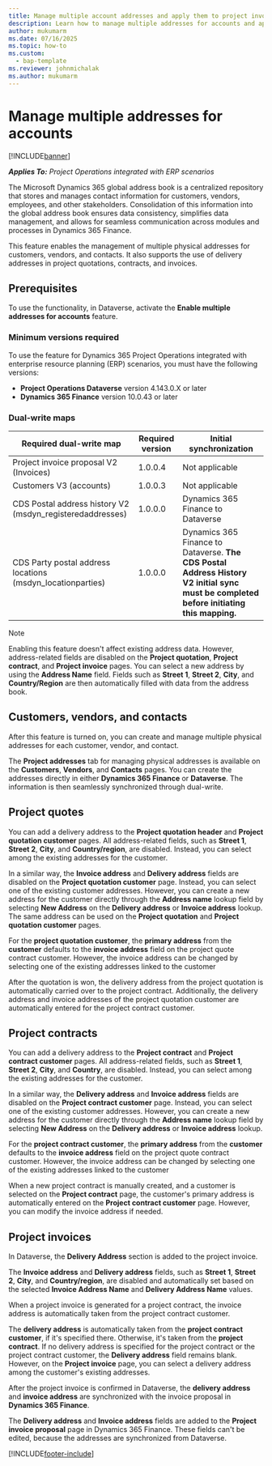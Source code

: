 ```yaml
---
title: Manage multiple account addresses and apply them to project invoices.
description: Learn how to manage multiple addresses for accounts and apply them to project invoices in Project Operations integrated with ERP scenarios.
author: mukumarm
ms.date: 07/16/2025
ms.topic: how-to
ms.custom: 
  - bap-template
ms.reviewer: johnmichalak
ms.author: mukumarm
---
```


# Manage multiple addresses for accounts

[!INCLUDE[banner](../../includes/banner.md)]

_**Applies To:** Project Operations integrated with ERP scenarios_

The Microsoft Dynamics 365 global address book is a centralized repository that stores and manages contact information for customers, vendors, employees, and other stakeholders. Consolidation of this information into the global address book ensures data consistency, simplifies data management, and allows for seamless communication across modules and processes in Dynamics 365 Finance.

This feature enables the management of multiple physical addresses for customers, vendors, and contacts. It also supports the use of delivery addresses in project quotations, contracts, and invoices.

## Prerequisites

To use the functionality, in Dataverse, activate the **Enable multiple addresses for accounts** feature.

### Minimum versions required

To use the feature for Dynamics 365 Project Operations integrated with enterprise resource planning (ERP) scenarios, you must have the following versions:

- **Project Operations Dataverse** version 4.143.0.X or later
- **Dynamics 365 Finance** version 10.0.43 or later

### Dual-write maps

| Required dual-write map | Required version | Initial synchronization |
|---|---|---|
| Project invoice proposal V2 (Invoices) | 1.0.0.4 | Not applicable |
| Customers V3 (accounts) | 1.0.0.3 | Not applicable |
| CDS Postal address history V2 (msdyn_registeredaddresses) | 1.0.0.0 | Dynamics 365 Finance to Dataverse |
| CDS Party postal address locations (msdyn_locationparties) | 1.0.0.0 | Dynamics 365 Finance to Dataverse. **The CDS Postal Address History V2 initial sync must be completed before initiating this mapping.**|

> [!NOTE]
> Enabling this feature doesn't affect existing address data. However, address-related fields are disabled on the **Project quotation**, **Project contract**, and **Project invoice** pages. You can select a new address by using the **Address Name** field. Fields such as **Street 1**, **Street 2**, **City**, and **Country/Region** are then automatically filled with data from the address book.

## Customers, vendors, and contacts

After this feature is turned on, you can create and manage multiple physical addresses for each customer, vendor, and contact. 

The **Project addresses** tab for managing physical addresses is available on the **Customers**, **Vendors**, and **Contacts** pages. You can create the addresses directly in either **Dynamics 365 Finance** or **Dataverse**. The information is then seamlessly synchronized through dual-write.

## Project quotes

You can add a delivery address to the **Project quotation header** and **Project quotation customer** pages. All address-related fields, such as **Street 1**, **Street 2**, **City**, and **Country/region**, are disabled. Instead, you can select among the existing addresses for the customer. 

In a similar way, the **Invoice address** and **Delivery address** fields are disabled on the **Project quotation customer** page. Instead, you can select one of the existing customer addresses.
However, you can create a new address for the customer directly through the **Address name** lookup field by selecting **New Address** on the **Delivery address** or **Invoice address** lookup. The same address can be used on the **Project quotation** and **Project quotation customer** pages.

For the **project quotation customer**, the **primary address** from the **customer** defaults to the **invoice address** field on the project quote contract customer. However, the invoice address can be changed by selecting one of the existing addresses linked to the customer

After the quotation is won, the delivery address from the project quotation is automatically carried over to the project contract. Additionally, the delivery address and invoice addresses of the project quotation customer are automatically entered for the project contract customer. 

## Project contracts

You can add a delivery address to the **Project contract** and **Project contract customer** pages. All address-related fields, such as **Street 1**, **Street 2**, **City**, and **Country**, are disabled. Instead, you can select among the existing addresses for the customer. 

In a similar way, the **Delivery address** and **Invoice address** fields are disabled on the **Project contract customer** page. Instead, you can select one of the existing customer addresses.
However, you can create a new address for the customer directly through the **Address name** lookup field by selecting **New Address** on the **Delivery address** or **Invoice address** lookup. 

For the **project contract customer**, the **primary address** from the **customer** defaults to the **invoice address** field on the project quote contract customer. However, the invoice address can be changed by selecting one of the existing addresses linked to the customer

When a new project contract is manually created, and a customer is selected on the **Project contract** page, the customer's primary address is automatically entered on the **Project contract customer** page. However, you can modify the invoice address if needed. 

## Project invoices

In Dataverse, the **Delivery Address** section is added to the project invoice. 

The **Invoice address** and **Delivery address** fields, such as **Street 1**, **Street 2**, **City**, and **Country/region**, are disabled and automatically set based on the selected **Invoice Address Name** and **Delivery Address Name** values.

When a project invoice is generated for a project contract, the invoice address is automatically taken from the project contract customer. 

The **delivery address** is automatically taken from the **project contract customer**, if it's specified there. Otherwise, it's taken from the **project contract**. If no delivery address is specified for the project contract or the project contract customer, the **Delivery address** field remains blank. However, on the **Project invoice** page, you can select a delivery address among the customer's existing addresses.

After the project invoice is confirmed in Dataverse, the **delivery address** and **invoice address** are synchronized with the invoice proposal in **Dynamics 365 Finance**.

The **Delivery address** and **Invoice address** fields are added to the **Project invoice proposal** page in Dynamics 365 Finance. These fields can't be edited, because the addresses are synchronized from Dataverse.

[!INCLUDE[footer-include](../../includes/footer-banner.md)]
